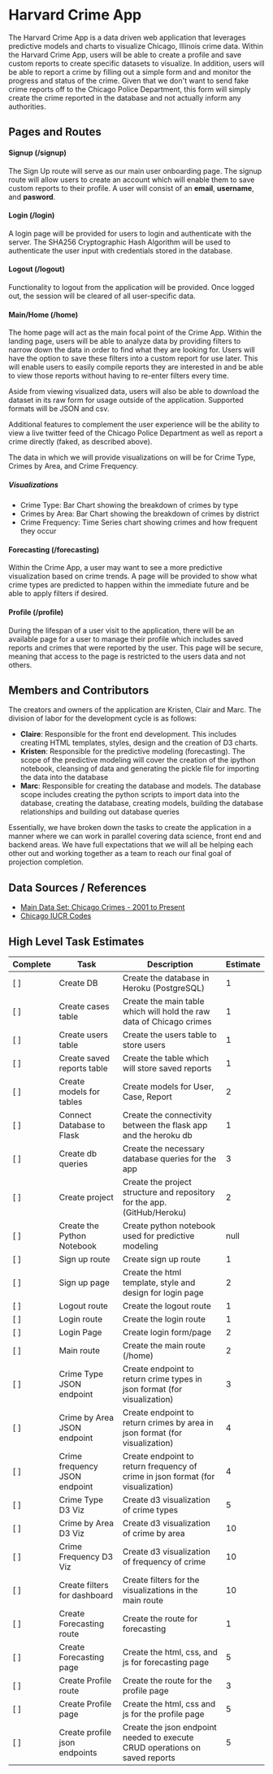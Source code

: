 # Harvard Crime App
The Harvard Crime App is a data driven web application that leverages predictive models
and charts to visualize Chicago, Illinois crime data. Within the Harvard Crime App, users will
be able to create a profile and save custom reports to create specific datasets to visualize.
In addition, users will be able to report a crime by filling out a simple form and and monitor
the progress and status of the crime. Given that we don't want to send fake crime reports off
to the Chicago Police Department, this form will simply create the crime reported in the database
and not actually inform any authorities.

## Pages and Routes

#### Signup (/signup)
The Sign Up route will serve as our main user onboarding page. The signup route will allow
users to create an account which will enable them to save custom reports to their profile.
A user will consist of an **email**, **username**, and **pasword**.

#### Login (/login)
A login page will be provided for users to login and authenticate with the server. The SHA256
Cryptographic Hash Algorithm will be used to authenticate the user input with credentials stored
in the database.

#### Logout (/logout)
Functionality to logout from the application will be provided. Once logged out, the session
will be cleared of all user-specific data.

#### Main/Home (/home)
The home page will act as the main focal point of the Crime App. Within the landing page, users
will be able to analyze data by providing filters to narrow down the data in order to find what
they are looking for. Users will have the option to save these filters into a custom report for
use later. This will enable users to easily compile reports they are interested in and be able
to view those reports without having to re-enter filters every time.

Aside from viewing visualized data, users will also be able to download the dataset in its raw
form for usage outside of the application. Supported formats will be JSON and csv.

Additional features to complement the user experience will be the ability to view a live twitter
feed of the Chicago Police Department as well as report a crime directly (faked, as described above).

The data in which we will provide visualizations on will be for Crime Type, Crimes by Area, and
Crime Frequency.

 ##### Visualizations
 - Crime Type: Bar Chart showing the breakdown of crimes by type
 - Crimes by Area: Bar Chart showing the breakdown of crimes by district
 - Crime Frequency: Time Series chart showing crimes and how frequent they occur


#### Forecasting (/forecasting)
Within the Crime App, a user may want to see a more predictive visualization based on crime trends.
A page will be provided to show what crime types are predicted to happen within the immediate future
and be able to apply filters if desired.

#### Profile (/profile)
During the lifespan of a user visit to the application, there will be an available page for a user
to manage their profile which includes saved reports and crimes that were reported by the user. This
page will be secure, meaning that access to the page is restricted to the users data and not others.


## Members and Contributors
The creators and owners of the application are Kristen, Clair and Marc. The division of labor for 
the development cycle is as follows:

* **Claire**: Responsible for the front end development. This includes creating HTML templates, styles,
design and the creation of D3 charts.
* **Kristen**: Responsible for the predictive modeling (forecasting). The scope of the predictive modeling
will cover the creation of the ipython notebook, cleansing of data and generating the pickle file
for importing the data into the database
* **Marc**: Responsible for creating the database and models. The database scope includes creating the
python scripts to import data into the database, creating the database, creating models, building the
database relationships and building out database queries

Essentially, we have broken down the tasks to create the application in a manner where we can work in
parallel covering data science, front end and backend areas. We have full expectations that we will
all be helping each other out and working together as a team to reach our final goal of projection
completion.

## Data Sources / References

- [Main Data Set: Chicago Crimes - 2001 to Present](https://catalog.data.gov/dataset/crimes-2001-to-present-398a4)
- [Chicago IUCR Codes](https://data.cityofchicago.org/widgets/c7ck-438e)


## High Level Task Estimates

| Complete | Task                          | Description                                                                     | Estimate |
|----------|-------------------------------|---------------------------------------------------------------------------------|----------|
|   [ ]    | Create DB                     | Create the database in Heroku (PostgreSQL)                                      | 1        |
|   [ ]    | Create cases table            | Create the main table which will hold the raw data of Chicago crimes            | 1        |
|   [ ]    | Create users table            | Create the users table to store users                                           | 1        |
|   [ ]    | Create saved reports table    | Create the table which will store saved reports                                 | 1        |
|   [ ]    | Create models for tables      | Create models for User, Case, Report                                            | 2        |
|   [ ]    | Connect Database to Flask     | Create the connectivity between the flask app and the heroku db                 | 1        |
|   [ ]    | Create db queries             | Create the necessary database queries for the app                               | 3        |
|   [ ]    | Create project                | Create the project structure and repository for the app.(GitHub/Heroku)         | 2        |
|   [ ]    | Create the Python Notebook    | Create python notebook used for predictive modeling                             | null     |
|   [ ]    | Sign up route                 | Create sign up route                                                            | 1        |
|   [ ]    | Sign up page                  | Create the html template, style and design for login page                       | 2        |
|   [ ]    | Logout route                  | Create the logout route                                                         | 1        |
|   [ ]    | Login route                   | Create the login route                                                          | 1        |
|   [ ]    | Login Page                    | Create login form/page                                                          | 2        |
|   [ ]    | Main route                    | Create the main route (/home)                                                   | 2        |
|   [ ]    | Crime Type JSON endpoint      | Create endpoint to return crime types in json format (for visualization)        | 3        |
|   [ ]    | Crime by Area JSON endpoint   | Create endpoint to return crimes by area in json format (for visualization)     | 4        |
|   [ ]    | Crime frequency JSON endpoint | Create endpoint to return frequency of crime in json format (for visualization) | 4        |
|   [ ]    | Crime Type D3 Viz             | Create d3 visualization of crime types                                          | 5        |
|   [ ]    | Crime by Area D3 Viz          | Create d3 visualization of crime by area                                        | 10       |
|   [ ]    | Crime Frequency D3 Viz        | Create d3 visualization of frequency of crime                                   | 10       |
|   [ ]    | Create filters for dashboard  | Create filters for the visualizations in the main route                         | 10       |
|   [ ]    | Create Forecasting route      | Create the route for forecasting                                                | 1        |
|   [ ]    | Create Forecasting page       | Create the html, css, and js for forecasting page                               | 5        |
|   [ ]    | Create Profile route          | Create the route for the profile page                                           | 3        |
|   [ ]    | Create Profile page           | Create the html, css and js for the profile page                                | 5        |
|   [ ]    | Create profile json endpoints | Create the json endpoint needed to execute CRUD operations on saved reports     | 5        |
